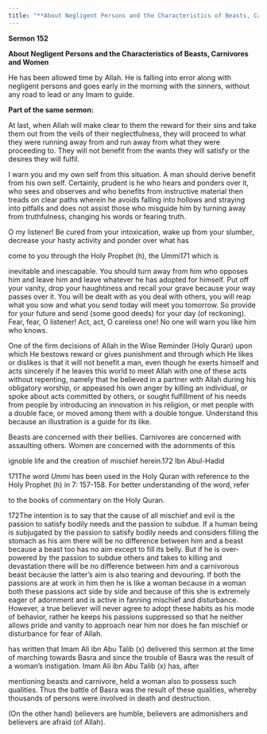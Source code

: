 ```yaml
---
title: "**About Negligent Persons and the Characteristics of Beasts, Carnivores and Women**" 
---
```

**Sermon 152**

**About Negligent Persons and the Characteristics of Beasts, Carnivores and Women**

He has been allowed time by Allah\. He is falling into error along with negligent persons and goes early in the morning with the sinners, without any road to lead or any Imam to guide\.

**Part of the same sermon:**

At last, when Allah will make clear to them the reward for their sins and take them out from the veils of their neglectfulness, they will proceed to what they were running away from and run away from what they were proceeding to\. They will not benefit from the wants they will satisfy or the desires they will fulfil\.

I warn you and my own self from this situation\. A man should derive benefit from his own self\. Certainly, prudent is he who hears and ponders over it, who sees and observes and who benefits from instructive material then treads on clear paths wherein he avoids falling into hollows and straying into pitfalls and does not assist those who misguide him by turning away from truthfulness, changing his words or fearing truth\.

O my listener\! Be cured from your intoxication, wake up from your slumber, decrease your hasty activity and ponder over what has

<a id="page571"></a>come to you through the Holy Prophet \(h\), the Ummi171 which is

inevitable and inescapable\. You should turn away from him who opposes him and leave him and leave whatever he has adopted for himself\. Put off your vanity, drop your haughtiness and recall your grave because your way passes over it\. You will be dealt with as you deal with others, you will reap what you sow and what you send today will meet you tomorrow\. So provide for your future and send \(some good deeds\) for your day \(of reckoning\)\. Fear, fear, O listener\! Act, act, O careless one\! No one will warn you like him who knows\.

One of the firm decisions of Allah in the Wise Reminder \(Holy Quran\) upon which He bestows reward or gives punishment and through which He likes or dislikes is that it will not benefit a man, even though he exerts himself and acts sincerely if he leaves this world to meet Allah with one of these acts without repenting, namely that he believed in a partner with Allah during his obligatory worship, or appeased his own anger by killing an individual, or spoke about acts committed by others, or sought fulfillment of his needs from people by introducing an innovation in his religion, or met people with a double face, or moved among them with a double tongue\. Understand this because an illustration is a guide for its like\.

Beasts are concerned with their bellies\. Carnivores are concerned with assaulting others\. Women are concerned with the adornments of this

ignoble life and the creation of mischief herein\.172 Ibn Abul\-Hadid

171The word _Ummi_ has been used in the Holy Quran with reference to the Holy Prophet \(h\) in 7: 157\-158\. For better understanding of the word, refer

to the books of commentary on the Holy Quran\.

172The intention is to say that the cause of all mischief and evil is the passion to satisfy bodily needs and the passion to subdue\. If a human being is subjugated by the passion to satisfy bodily needs and considers filling the stomach as his aim there will be no difference between him and a beast because a beast too has no aim except to fill its belly\. But if he is over\-powered by the passion to subdue others and takes to killing and devastation there will be no difference between him and a carnivorous beast because the latter’s aim is also tearing and devouring\. If both the passions are at work in him then he is like a woman because in a woman both these passions act side by side and because of this she is extremely eager of adornment and is active in fanning mischief and disturbance\. However, a true believer will never agree to adopt these habits as his mode of behavior, rather he keeps his passions suppressed so that he neither allows pride and vanity to approach near him nor does he fan mischief or disturbance for fear of Allah\.

<a id="page572"></a>has written that Imam Ali ibn Abu Talib \(x\) delivered this sermon at the time of marching towards Basra and since the trouble of Basra was the result of a woman’s instigation\. Imam Ali ibn Abu Talib \(x\) has, after

mentioning beasts and carnivore, held a woman also to possess such qualities\. Thus the battle of Basra was the result of these qualities, whereby thousands of persons were involved in death and destruction\.

\(On the other hand\) believers are humble, believers are admonishers and believers are afraid \(of Allah\)\.

